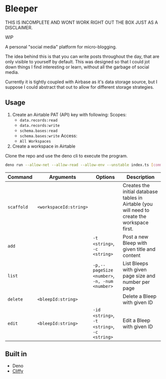 # Bleeper

THIS IS INCOMPLETE AND WONT WORK RIGHT OUT THE BOX JUST AS A DISCLAIMER.

WIP

A personal "social media" platform for micro-blogging.

The idea behind this is that you can write posts throughout the day, that are
only visible to yourself by default. This was designed so that I could jot down
things I find interesting or learn, without all the garbage of social media.

Currently it is tightly coupled with Airbase as it's data storage source, but I
suppose I could abstract that out to allow for different storage strategies.

## Usage

1. Create an Airtable PAT (API) key with following: Scopes:
   - `data.records:read`
   - `data.records:write`
   - `schema.bases:read`
   - `schema.bases:write` Access:
   - `All Workspaces`
2. Create a workspace in Airtable

Clone the repo and use the deno cli to execute the program.

```bash
deno run --allow-net --allow-read --allow-env --unstable index.ts [command]
```

| Command    | Arguments              | Options                                       | Description                                                                                   |
|------------|------------------------|-----------------------------------------------|-----------------------------------------------------------------------------------------------|
| `scaffold` | `<workspaceId:string>` |                                               | Creates the initial database tables in Airtable (you will need to create the workspace first. |
| `add`      |                        | `-t <string>`, `-c <string>`                  | Post a new Bleep with given title and content                                                 |
| `list`     |                        | `-p,--pageSize <number>`, `-n, -num <number>` | List Bleeps with given page size and number per page                                          |
| `delete`   | `<bleepId:string>`     |                                               | Delete a Bleep with given ID                                                                  |
| `edit`     | `<bleepId:string>`     | `-id <string>`, `-t <string>`, `-c <string>`  | Edit a Bleep with given ID                                                                    |

## Built in

- Deno
- [Cliffy](https://cliffy.io/docs@v1.0.0-rc.2)

